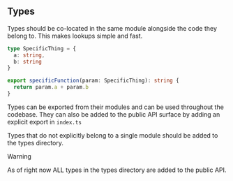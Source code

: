 ## Types

Types should be co-located in the same module alongside the code they belong to. This makes lookups simple and fast.

```ts
type SpecificThing = {
  a: string,
  b: string
}

export specificFunction(param: SpecificThing): string {
  return param.a + param.b
}
```

Types can be exported from their modules and can be used throughout the codebase. They can also be added to the public API surface by adding an explicit export in `index.ts`

Types that do not explicitly belong to a single module should be added to the types directory.

> [!WARNING]
> As of right now ALL types in the types directory are added to the public API.
